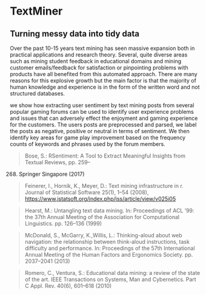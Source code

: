 # TextMiner
## Turning messy data into tidy data

Over the past 10-15 years text mining has seen massive expansion both in practical applications and research theory. Several, quite diverse areas such as mining student feedback in educational domains and mining customer emails/feedback for satisfaction or pinpointing problems with products have all benefited from this automated approach.  There are many reasons for this explosive growth but the main factor is that the majority of human knowledge and experience is in the form of the written word and not structured databases. 

we show how extracting user sentiment by text mining posts from several popular gaming forums can be used to identify user experience problems and issues that can adversely effect the enjoyment and gaming experience for the customers. The users posts are preprocessed and parsed, we label the posts as negative, positive or neutral in terms of sentiment. We then identify key areas for game play improvement based on the frequency counts of keywords and phrases used by the forum members.

> Bose, S.: RSentiment: A Tool to Extract Meaningful Insights from Textual Reviews, pp. 259–
268. Springer Singapore (2017)

> Feinerer, I., Hornik, K., Meyer, D.: Text mining infrastructure in r. Journal of Statistical Software
25(1), 1–54 (2008), https://www.jstatsoft.org/index.php/jss/article/view/v025i05

> Hearst, M.: Untangling text data mining. In: Proceedings of ACL ’99: the 37th Annual Meeting
of the Association for Computational Linguistics. pp. 126–136 (1999)

> McDonald, S., McGarry, K.,Willis, L.: Thinking-aloud about web navigation: the relationship
between think-aloud instructions, task difficulty and performance. In: Proceedings of the 57th
International Annual Meeting of the Human Factors and Ergonomics Society. pp. 2037–2041
(2013)

> Romero, C., Ventura, S.: Educational data mining: a review of the state of the art. IEEE Transactions
on Systems, Man and Cybernetics. Part C Appl. Rev. 40(6), 601–618 (2010)
